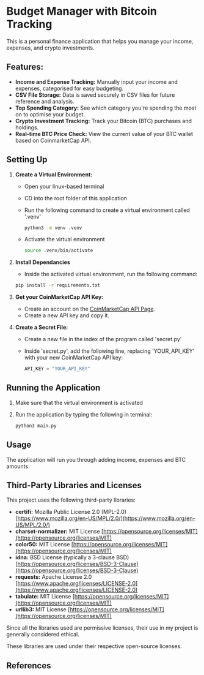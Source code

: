 # Budget Manager with Bitcoin Tracking

This is a personal finance application that helps you manage your income, expenses, and crypto investments.

## Features:

- **Income and Expense Tracking:** Manually input your income and expenses, categorised for easy budgeting.
- **CSV File Storage:** Data is saved securely in CSV files for future reference and analysis.
- **Top Spending Category:** See which category you're spending the most on to optimise your budget.
- **Crypto Investment Tracking:** Track your Bitcoin (BTC) purchases and holdings.
- **Real-time BTC Price Check:** View the current value of your BTC wallet based on CoinmarketCap API.

## Setting Up

1. **Create a Virtual Environment:**

    - Open your linux-based terminal
    - CD into the root folder of this application
    - Run the following command to create a virtual environment called '.venv'

        ```bash
        python3 -m venv .venv
        ```
    - Activate the virtual environment

        ```bash
        source .venv/bin/activate
        ```

2. **Install Dependancies**
    
    - Inside the activated virtual environment, run the following command:

    ```bash
    pip install -r requirements.txt
    ```

3. **Get your CoinMarketCap API Key:**

    - Create an account on the [CoinMarketCap API Page](https://coinmarketcap.com/api/).
    - Create a new API key and copy it.

4. **Create a Secret File:**

    - Create a new file in the index of the program called 'secret.py'
    - Inside 'secret.py', add the following line, replacing 'YOUR_API_KEY' with your new CoinMarketCap API key:

        ```python
        API_KEY = "YOUR_API_KEY"
        ```

## Running the Application

1. Make sure that the virtual environment is activated
2. Run the application by typing the following in terminal:

    ```bash
    python3 main.py
    ```

## Usage

The application will run you through adding income, expenses and BTC amounts.

## Third-Party Libraries and Licenses

This project uses the following third-party libraries:

*   **certifi:** Mozilla Public License 2.0 (MPL-2.0) [https://www.mozilla.org/en-US/MPL/2.0/](https://www.mozilla.org/en-US/MPL/2.0/)
*   **charset-normalizer:** MIT License [https://opensource.org/licenses/MIT](https://opensource.org/licenses/MIT)
*   **color50:** MIT License [https://opensource.org/licenses/MIT](https://opensource.org/licenses/MIT)
*   **idna:** BSD License (typically a 3-clause BSD) [https://opensource.org/licenses/BSD-3-Clause](https://opensource.org/licenses/BSD-3-Clause)
*   **requests:** Apache License 2.0 [https://www.apache.org/licenses/LICENSE-2.0](https://www.apache.org/licenses/LICENSE-2.0)
*   **tabulate:** MIT License [https://opensource.org/licenses/MIT](https://opensource.org/licenses/MIT)
*   **urllib3:** MIT License [https://opensource.org/licenses/MIT](https://opensource.org/licenses/MIT)

Since all the libraries used are permissive licenses, their use in my project is generally considered ethical.

These libraries are used under their respective open-source licenses.

## References

